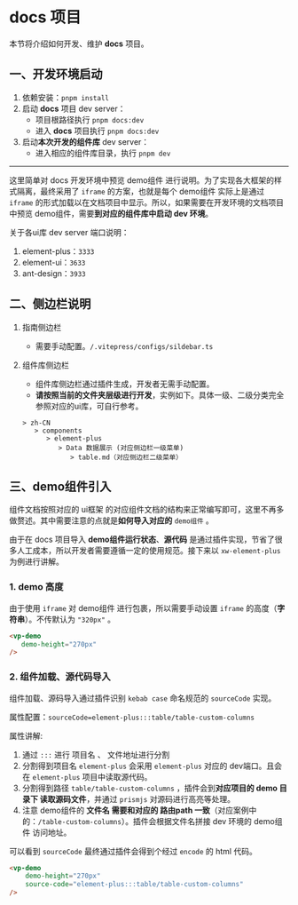 # docs 项目

本节将介绍如何开发、维护 **docs** 项目。

## 一、开发环境启动
1. 依赖安装：`pnpm install`
2. 启动 **docs** 项目 dev server：
   - 项目根路径执行 `pnpm docs:dev`
   - 进入 **docs** 项目执行 `pnpm docs:dev`
3. 启动**本次开发的组件库** dev server：
   - 进入相应的组件库目录，执行 `pnpm dev`
   
---
这里简单对 docs 开发环境中预览 demo组件 进行说明。为了实现各大框架的样式隔离，最终采用了 `iframe` 的方案，也就是每个 demo组件 实际上是通过 `iframe` 的形式加载以在文档项目中显示。所以，如果需要在开发环境的文档项目中预览 demo组件，需要**到对应的组件库中启动 dev 环境**。

关于各ui库 dev server 端口说明：
1. element-plus：`3333`
2. element-ui：`3633`
3. ant-design：`3933`

## 二、侧边栏说明
1. 指南侧边栏
   - 需要手动配置。`/.vitepress/configs/sildebar.ts`

2. 组件库侧边栏
   - 组件库侧边栏通过插件生成，开发者无需手动配置。
   - **请按照当前的文件夹层级进行开发**，实例如下。具体一级、二级分类完全参照对应的ui库，可自行参考。
   ```
   > zh-CN
      > components
         > element-plus
            > Data 数据展示 (对应侧边栏一级菜单)
               > table.md（对应侧边栏二级菜单）
   ```

## 三、demo组件引入

组件文档按照对应的 ui框架 的对应组件文档的结构来正常编写即可，这里不再多做赘述。其中需要注意的点就是**如何导入对应的** `demo组件` 。

由于在 docs 项目导入 **demo组件运行状态**、**源代码** 是通过插件实现，节省了很多人工成本，所以开发者需要遵循一定的使用规范。接下来以 `xw-element-plus` 为例进行讲解。

### 1. demo 高度
由于使用 `iframe` 对 demo组件 进行包裹，所以需要手动设置 `iframe` 的高度（**字符串**）。不传默认为 `"320px"` 。
```html
<vp-demo
   demo-height="270px"
/>
```

### 2. 组件加载、源代码导入
组件加载、源码导入通过插件识别 `kebab case` 命名规范的 `sourceCode` 实现。

属性配置：`sourceCode=element-plus:::table/table-custom-columns`

属性讲解: 
1. 通过 `:::` 进行 项目名 、 文件地址进行分割
2. 分割得到项目名 `element-plus` 会采用 `element-plus` 对应的 dev端口。且会在 `element-plus` 项目中读取源代码。
3. 分割得到路径 `table/table-custom-columns` ，插件会到**对应项目的 demo 目录下 读取源码文件**，并通过 `prismjs` 对源码进行高亮等处理。
4. 注意 demo组件的 **文件名 需要和对应的 路由path 一致**（对应案例中的：`/table-custom-columns`）。插件会根据文件名拼接 dev 环境的 demo组件 访问地址。

可以看到 `sourceCode` 最终通过插件会得到个经过 `encode` 的 html 代码。
```html
<vp-demo
    demo-height="270px"
    source-code="element-plus:::table/table-custom-columns"
/>
```
